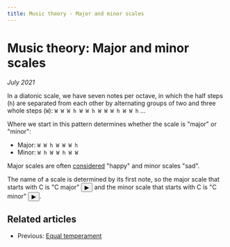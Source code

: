 ```yaml
---
title: Music theory - Major and minor scales
---
```

<script src="Sound.js"></script>

# Music theory: Major and minor scales

*July 2021*

<script>var d = 587.3295;</script>

In a diatonic scale, we have seven notes per octave, in which the half steps (`h`) are separated from each other by alternating groups of two and three whole steps (`W`): `W W W h W W h W W W h W W h` ...

Where we start in this pattern determines whether the scale is "major" or "minor":

* Major: `W W h W W W h`
* Minor: `W h W W h W W`

Major scales are often [considered](https://www.reddit.com/r/musictheory/comments/9wf9me/why_are_minor_keys_sad_and_major_keys_happy/) "happy" and minor scales "sad".

The name of a scale is determined by its first note, so the major scale that starts with C is "C major" <button onclick="playMajorScale(note.C)">&#9654;</button> and the minor scale that starts with C is "C minor" <button onclick="playMinorScale(note.C)">&#9654;</button>.

## Related articles

* Previous: [Equal temperament](05-EqualTemperament.html)

